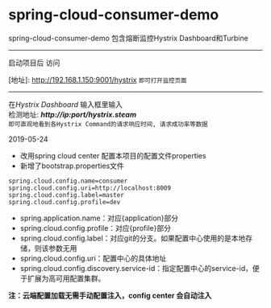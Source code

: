 # spring-cloud-consumer-demo
spring-cloud-consumer-demo 包含熔断监控Hystrix Dashboard和Turbine
***
启动项目后 访问

[地址]: http://192.168.1.150:9001/hystrix `即可打开监控页面`
***
在*Hystrix Dashboard* 输入框里输入   
检测地址: _**http://ip:port/hystrix.steam**_  
`即可直观地看到各Hystrix Command的请求响应时间, 请求成功率等数据`


2019-05-24
* 改用spring cloud center 配置本项目的配置文件properties
* 新增了bootstrap.properties文件

 `spring.cloud.config.name=consumer`  
 `spring.cloud.config.uri=http://localhost:8009`
 `spring.cloud.config.label=master`  
 `spring.cloud.config.profile=dev`
- spring.application.name：对应{application}部分  
- spring.cloud.config.profile：对应{profile}部分  
- spring.cloud.config.label：对应git的分支。如果配置中心使用的是本地存储，则该参数无用  
- spring.cloud.config.uri：配置中心的具体地址  
- spring.cloud.config.discovery.service-id：指定配置中心的service-id，便于扩展为高可用配置集群。

**注：云端配置加载无需手动配置注入，config center 会自动注入**  